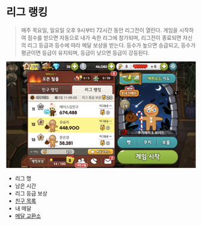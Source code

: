 # 리그 랭킹
> 매주 목요일, 일요일 오후 9시부터 72시간 동안 리그전이 열린다. 게임을 시작하여 점수를 받으면 자동으로 내가 속한 리그에 참가되며, 리그전이 종료되면 자신의 리그 등급과 등수에 따라 메달 보상을 받는다. 등수가 높으면 승급되고, 등수가 평균이면 등급이 유지되며, 등급이 낮으면 등급이 강등된다.


![이미지](https://github.com/seungri0826/pleaseee/blob/%EB%9E%AD%ED%82%B9_%EB%A6%AC%EA%B7%B8%EB%9E%AD%ED%82%B9/img/02_%EB%A6%AC%EA%B7%B8%EB%9E%AD%ED%82%B9.png?raw=true)


 - 리그 명
 - 남은 시간
 - 리그 등급 보상
 - [친구 목록](https://github.com/seungri0826/pleaseee/blob/%EB%9E%AD%ED%82%B9_%EB%A6%AC%EA%B7%B8%EB%9E%AD%ED%82%B9/%EB%A6%AC%EA%B7%B8%EB%9E%AD%ED%82%B9_%EC%B9%9C%EA%B5%AC%EB%AA%A9%EB%A1%9D.md)
 - 내 메달
 - [메달 교환소](https://github.com/seungri0826/pleaseee/blob/%EB%9E%AD%ED%82%B9_%EB%A6%AC%EA%B7%B8%EB%9E%AD%ED%82%B9/%EB%A6%AC%EA%B7%B8%EB%9E%AD%ED%82%B9_%EB%A9%94%EB%8B%AC%EA%B5%90%ED%99%98%EC%86%8C.md)
